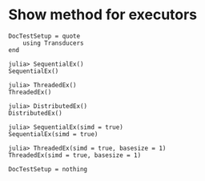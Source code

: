 # Show method for executors

```@meta
DocTestSetup = quote
    using Transducers
end
```

```jldoctest
julia> SequentialEx()
SequentialEx()

julia> ThreadedEx()
ThreadedEx()

julia> DistributedEx()
DistributedEx()
```

```jldoctest
julia> SequentialEx(simd = true)
SequentialEx(simd = true)
```

```jldoctest
julia> ThreadedEx(simd = true, basesize = 1)
ThreadedEx(simd = true, basesize = 1)
```

```@meta
DocTestSetup = nothing
```
